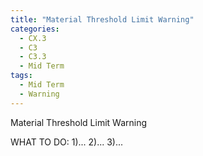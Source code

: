 ```yaml
---
title: "Material Threshold Limit Warning"
categories:
  - CX.3
  - C3
  - C3.3
  - Mid Term
tags:
  - Mid Term
  - Warning
---
```


Material Threshold Limit Warning

WHAT TO DO:
1)...
2)...
3)...